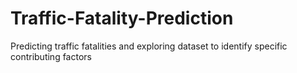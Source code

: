 # Traffic-Fatality-Prediction
Predicting traffic fatalities and exploring dataset to identify specific contributing factors
